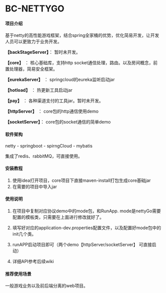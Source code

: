 # BC-NETTYGO

#### 项目介绍
   基于netty的高性能游戏框架，结合spring全家桶的优势，优化简易开发，让开发人员可以更致力于业务开发。

**【backStageServer】**： 
    暂时未开发。


**【core】**  ：
    核心基础库，支持http socket通信处理，路由。以及房间概念，前置处理器，简易安全框架。


**【eurekaServer】** ：
     springcloud的eureka监听启动jar


**【hotload】** ：
    热更新工具启动jar


**【pay】** ：
     各种渠道支付的工具jar。暂时未开发。


**【httpServer】**  ：  core包的http通信使用demo


**【socketServer】**： 
    core包的socket通信的简单demo
    
    
    
#### 软件架构

netty - springboot - spirngCloud - mybatis

集成了redis、rabbitMQ，可直接使用。



#### 安装教程

1. 使用idea打开项目，core项目下直接maven-install打包生成core基础jar
2. 在需要的项目中导入jar


#### 使用说明

1. 在项目中复制对应协议demo中的mode包，和RunApp.  mode是nettyGo需要配置的模板类，只需要在上面进行修改就好了。

2. 填写好对应的application-dev.properties配置文件，以及配置好mode包中的init几个类。

3. runAPP启动项目即可（两个demo【httpServer/socketServer】 可直接启动）

4. 详细API参考后续wiki

#### 推荐使用场景
一般游戏业务以及前后端分离的web项目。

